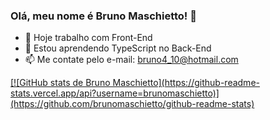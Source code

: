 ### Olá, meu nome é Bruno Maschietto! 👋

<!--
**brunomaschietto/brunomaschietto** is a ✨ _special_ ✨ repository because its `README.md` (this file) appears on your GitHub profile.

Here are some ideas to get you started:
-->
- 🔭 Hoje trabalho com Front-End
- 🌱 Estou aprendendo TypeScript no Back-End
- 📫 Me contate pelo e-mail: bruno4_10@hotmail.com

<div>
  <a href="https://github.com/brunomaschietto">
  [![GitHub stats de Bruno Maschietto](https://github-readme-stats.vercel.app/api?username=brunomaschietto)](https://github.com/brunomaschietto/github-readme-stats)
</div>
